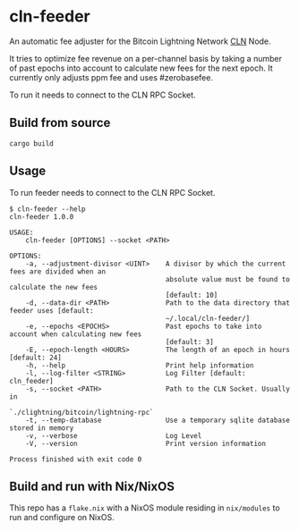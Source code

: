 # cln-feeder
An automatic fee adjuster for the Bitcoin Lightning Network [CLN](https://github.com/ElementsProject/lightning) Node. 

It tries to optimize fee revenue on a per-channel basis 
by taking a number of past epochs into account to calculate 
new fees for the next epoch. 
It currently only adjusts ppm fee and uses #zerobasefee. 

To run it needs to connect to the CLN RPC Socket. 

## Build from source

```shell
cargo build
```

## Usage

To run feeder needs to connect to the CLN RPC Socket.

```shell
$ cln-feeder --help
cln-feeder 1.0.0

USAGE:
    cln-feeder [OPTIONS] --socket <PATH>

OPTIONS:
    -a, --adjustment-divisor <UINT>    A divisor by which the current fees are divided when an
                                       absolute value must be found to calculate the new fees
                                       [default: 10]
    -d, --data-dir <PATH>              Path to the data directory that feeder uses [default:
                                       ~/.local/cln-feeder/]
    -e, --epochs <EPOCHS>              Past epochs to take into account when calculating new fees
                                       [default: 3]
    -E, --epoch-length <HOURS>         The length of an epoch in hours [default: 24]
    -h, --help                         Print help information
    -l, --log-filter <STRING>          Log Filter [default: cln_feeder]
    -s, --socket <PATH>                Path to the CLN Socket. Usually in
                                       `./clightning/bitcoin/lightning-rpc`
    -t, --temp-database                Use a temporary sqlite database stored in memory
    -v, --verbose                      Log Level
    -V, --version                      Print version information

Process finished with exit code 0

```

## Build and run with Nix/NixOS

This repo has a `flake.nix` with a NixOS module residing in
`nix/modules` to run and configure on NixOS. 